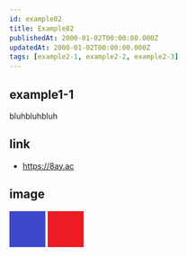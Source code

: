 ```yaml
---
id: example02
title: Example02
publishedAt: 2000-01-02T00:00:00.000Z
updatedAt: 2000-01-02T00:00:00.000Z
tags: [example2-1, example2-2, example2-3]
---
```


## example1-1

bluhbluhbluh

## link

- <https://8ay.ac>


## image

![blue](img/example02/blue02.png)
![red](img/example02/red02.png)
